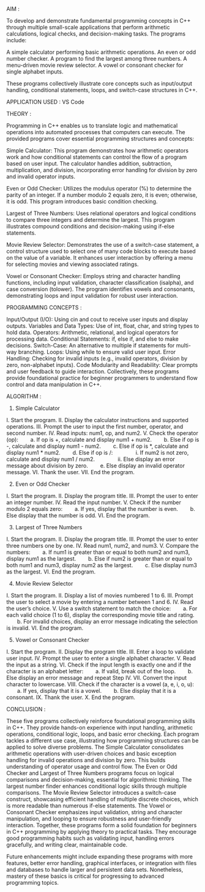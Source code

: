 AIM : 

To develop and demonstrate fundamental programming concepts in C++ through multiple small-scale applications that perform arithmetic calculations, logical checks, and decision-making tasks. The programs include:

A simple calculator performing basic arithmetic operations.
An even or odd number checker.
A program to find the largest among three numbers.
A menu-driven movie review selector.
A vowel or consonant checker for single alphabet inputs.

These programs collectively illustrate core concepts such as input/output handling, conditional statements, loops, and switch-case structures in C++.

APPLICATION USED : VS Code

THEORY : 

Programming in C++ enables us to translate logic and mathematical operations into automated processes that computers can execute. The provided programs cover essential programming structures and concepts:

Simple Calculator:
This program demonstrates how arithmetic operators work and how conditional statements can control the flow of a program based on user input. The calculator handles addition, subtraction, multiplication, and division, incorporating error handling for division by zero and invalid operator inputs.

Even or Odd Checker:
Utilizes the modulus operator (%) to determine the parity of an integer. If a number modulo 2 equals zero, it is even; otherwise, it is odd. This program introduces basic condition checking.

Largest of Three Numbers:
Uses relational operators and logical conditions to compare three integers and determine the largest. This program illustrates compound conditions and decision-making using if-else statements.

Movie Review Selector:
Demonstrates the use of a switch-case statement, a control structure used to select one of many code blocks to execute based on the value of a variable. It enhances user interaction by offering a menu for selecting movies and viewing associated ratings.

Vowel or Consonant Checker:
Employs string and character handling functions, including input validation, character classification (isalpha), and case conversion (tolower). The program identifies vowels and consonants, demonstrating loops and input validation for robust user interaction.

PROGRAMMING CONCEPTS : 

Input/Output (I/O): Using cin and cout to receive user inputs and display outputs.
Variables and Data Types: Use of int, float, char, and string types to hold data.
Operators: Arithmetic, relational, and logical operators for processing data.
Conditional Statements: if, else if, and else to make decisions.
Switch-Case: An alternative to multiple if statements for multi-way branching.
Loops: Using while to ensure valid user input.
Error Handling: Checking for invalid inputs (e.g., invalid operators, division by zero, non-alphabet inputs).
Code Modularity and Readability: Clear prompts and user feedback to guide interaction.
Collectively, these programs provide foundational practice for beginner programmers to understand flow control and data manipulation in C++.

ALGORITHM : 

1. Simple Calculator

I. Start the program.
II. Display the calculator instructions and supported operations.
III. Prompt the user to input the first number, operator, and second number.
IV. Read inputs: num1, op, and num2.
V. Check the operator (op):
  a. If op is +, calculate and display num1 + num2.
  b. Else if op is -, calculate and display num1 - num2.
  c. Else if op is *, calculate and display num1 * num2.
  d. Else if op is /:
    i. If num2 is not zero, calculate and display num1 / num2.
    ii. Else display an error message about division by zero.
  e. Else display an invalid operator message.
VI. Thank the user.
VII. End the program.

2. Even or Odd Checker

I. Start the program.
II. Display the program title.
III. Prompt the user to enter an integer number.
IV. Read the input number.
V. Check if the number modulo 2 equals zero:
  a. If yes, display that the number is even.
  b. Else display that the number is odd.
VI. End the program.

3. Largest of Three Numbers

I. Start the program.
II. Display the program title.
III. Prompt the user to enter three numbers one by one.
IV. Read num1, num2, and num3.
V. Compare the numbers:
  a. If num1 is greater than or equal to both num2 and num3, display num1 as the largest.
  b. Else if num2 is greater than or equal to both num1 and num3, display num2 as the largest.
  c. Else display num3 as the largest.
VI. End the program.

4. Movie Review Selector

I. Start the program.
II. Display a list of movies numbered 1 to 6.
III. Prompt the user to select a movie by entering a number between 1 and 6.
IV. Read the user’s choice.
V. Use a switch statement to match the choice:
  a. For each valid choice (1 to 6), display the corresponding movie title and rating.
  b. For invalid choices, display an error message indicating the selection is invalid.
VI. End the program.

5. Vowel or Consonant Checker

I. Start the program.
II. Display the program title.
III. Enter a loop to validate user input.
IV. Prompt the user to enter a single alphabet character.
V. Read the input as a string.
VI. Check if the input length is exactly one and if the character is an alphabet letter:
  a. If valid, break out of the loop.
  b. Else display an error message and repeat Step IV.
VII. Convert the input character to lowercase.
VIII. Check if the character is a vowel (a, e, i, o, u):
  a. If yes, display that it is a vowel.
  b. Else display that it is a consonant.
IX. Thank the user.
X. End the program.

CONCLUSION : 

These five programs collectively reinforce foundational programming skills in C++. They provide hands-on experience with input handling, arithmetic operations, conditional logic, loops, and basic error checking. Each program tackles a different use case, illustrating how programming structures can be applied to solve diverse problems.
The Simple Calculator consolidates arithmetic operations with user-driven choices and basic exception handling for invalid operations and division by zero. This builds understanding of operator usage and control flow.
The Even or Odd Checker and Largest of Three Numbers programs focus on logical comparisons and decision-making, essential for algorithmic thinking. The largest number finder enhances conditional logic skills through multiple comparisons.
The Movie Review Selector introduces a switch-case construct, showcasing efficient handling of multiple discrete choices, which is more readable than numerous if-else statements.
The Vowel or Consonant Checker emphasizes input validation, string and character manipulation, and looping to ensure robustness and user-friendly interaction.
Together, these programs form a solid foundation for beginners in C++ programming by applying theory to practical tasks. They encourage good programming habits such as validating input, handling errors gracefully, and writing clear, maintainable code.

Future enhancements might include expanding these programs with more features, better error handling, graphical interfaces, or integration with files and databases to handle larger and persistent data sets. Nonetheless, mastery of these basics is critical for progressing to advanced programming topics.
